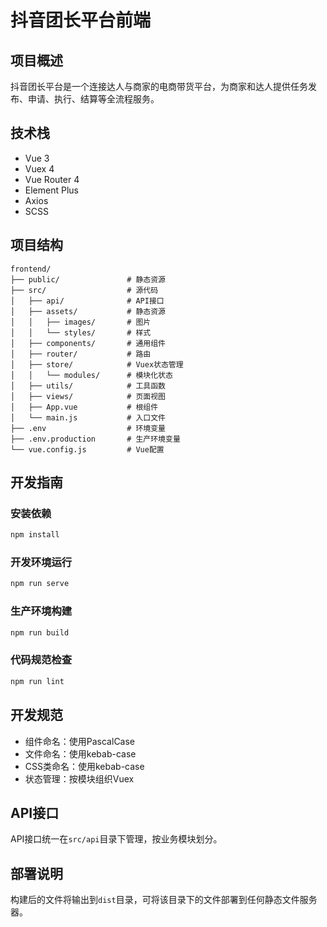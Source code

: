 # 抖音团长平台前端

## 项目概述
抖音团长平台是一个连接达人与商家的电商带货平台，为商家和达人提供任务发布、申请、执行、结算等全流程服务。

## 技术栈
- Vue 3
- Vuex 4
- Vue Router 4
- Element Plus
- Axios
- SCSS

## 项目结构
```
frontend/
├── public/               # 静态资源
├── src/                  # 源代码
│   ├── api/              # API接口
│   ├── assets/           # 静态资源
│   │   ├── images/       # 图片
│   │   └── styles/       # 样式
│   ├── components/       # 通用组件
│   ├── router/           # 路由
│   ├── store/            # Vuex状态管理
│   │   └── modules/      # 模块化状态
│   ├── utils/            # 工具函数
│   ├── views/            # 页面视图
│   ├── App.vue           # 根组件
│   └── main.js           # 入口文件
├── .env                  # 环境变量
├── .env.production       # 生产环境变量
└── vue.config.js         # Vue配置
```

## 开发指南

### 安装依赖
```bash
npm install
```

### 开发环境运行
```bash
npm run serve
```

### 生产环境构建
```bash
npm run build
```

### 代码规范检查
```bash
npm run lint
```

## 开发规范
- 组件命名：使用PascalCase
- 文件命名：使用kebab-case
- CSS类命名：使用kebab-case
- 状态管理：按模块组织Vuex

## API接口
API接口统一在`src/api`目录下管理，按业务模块划分。

## 部署说明
构建后的文件将输出到`dist`目录，可将该目录下的文件部署到任何静态文件服务器。 